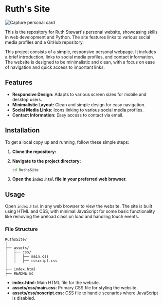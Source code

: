 # Ruth's Site

![Capture personal card](https://github.com/user-attachments/assets/819700c1-32e6-4bdc-bb95-6cb3e0022b6a)


This is the repository for Ruth Stewart's personal website, showcasing skills in web development and Python. The site features links to various social media profiles and a GitHub repository.


This project consists of a simple, responsive personal webpage. It includes a brief introduction, links to social media profiles, and contact information. The website is designed to be minimalistic and clean, with a focus on ease of navigation and quick access to important links.

## Features

- **Responsive Design:** Adapts to various screen sizes for mobile and desktop users.
- **Minimalistic Layout:** Clean and simple design for easy navigation.
- **Social Media Links:** Icons linking to various social media profiles.
- **Contact Information:** Easy access to contact via email.

## Installation

To get a local copy up and running, follow these simple steps:

1. **Clone the repository:**


2. **Navigate to the project directory:**
    ```sh
    cd RuthsSite
    ```

3. **Open the `index.html` file in your preferred web browser.**

## Usage

Open `index.html` in any web browser to view the website. The site is built using HTML and CSS, with minimal JavaScript for some basic functionality like removing the preload class on load and handling touch events.

### File Structure

```
RuthsSite/
│
├── assets/
│   ├── css/
│   │   ├── main.css
│   │   ├── noscript.css
│
├── index.html
├── README.md
```

- **index.html:** Main HTML file for the website.
- **assets/css/main.css:** Primary CSS file for styling the website.
- **assets/css/noscript.css:** CSS file to handle scenarios where JavaScript is disabled.

